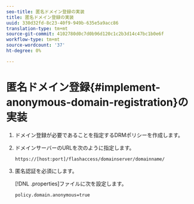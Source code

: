 ```yaml
---
seo-title: 匿名ドメイン登録の実装
title: 匿名ドメイン登録の実装
uuid: 330d32fd-8c23-40f9-949b-635e5a9acc86
translation-type: tm+mt
source-git-commit: 4102780d0c7d0b96d120c1c2b3d14c47bc1b0e6f
workflow-type: tm+mt
source-wordcount: '37'
ht-degree: 0%

---
```



# 匿名ドメイン登録{#implement-anonymous-domain-registration}の実装

1. ドメイン登録が必要であることを指定するDRMポリシーを作成します。
1. ドメインサーバーのURLを次のように指定します。

   ```
   https://[host:port]/flashaccess/domainserver/domainname/
   ```

1. 匿名認証を必須にします。

   [!DNL .properties]ファイルに次を設定します。

   ```
   policy.domain.anonymous=true 
   ```
